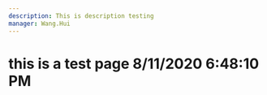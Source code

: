 ```yaml
---
description: This is description testing
manager: Wang.Hui
---
```

# this is a test page 8/11/2020 6:48:10 PM